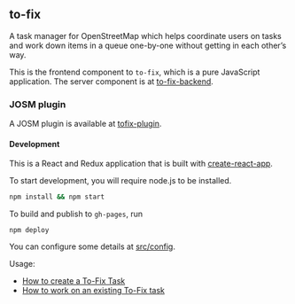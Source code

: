 ## to-fix

A task manager for OpenStreetMap which helps coordinate users on tasks and work down items in a queue one-by-one without getting in each other’s way.

This is the frontend component to `to-fix`, which is a pure JavaScript application. The server
component is at [to-fix-backend](https://github.com/osmlab/to-fix-backend).

### JOSM plugin

A JOSM plugin is available at [tofix-plugin](https://github.com/JOSM/tofix-plugin).

#### Development

This is a React and Redux application that is built with [create-react-app](https://github.com/facebookincubator/create-react-app).

To start development, you will require node.js to be installed.

```sh
npm install && npm start
```

To build and publish to `gh-pages`, run 

```
npm deploy
```

You can configure some details at [src/config](src/config).


Usage:

* [How to create a To-Fix Task](https://github.com/osmlab/to-fix/wiki/Creating-and-updating-tasks)
* [How to work on an existing To-Fix task](https://github.com/osmlab/to-fix/wiki/Working-on-a-task)
